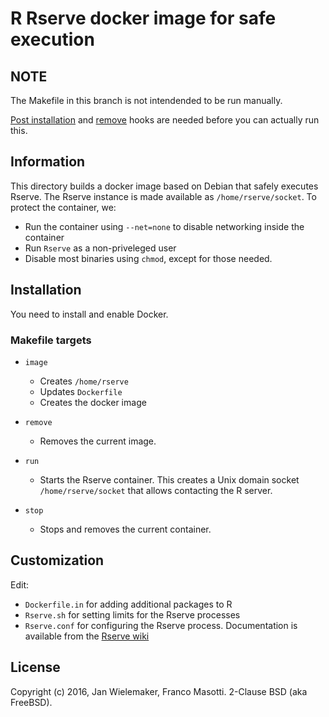 # R Rserve docker image for safe execution

## NOTE

The Makefile in this branch is not intendended to be run manually.

[Post installation](https://frnmst.github.io/swish-installer/swish-installer.html#Install-actions) 
and
[remove](https://frnmst.github.io/swish-installer/swish-installer.html#Remove-actions)
hooks are needed before you can actually run this.

## Information

This directory builds a docker image based on Debian that safely executes 
Rserve. The Rserve instance is made available as `/home/rserve/socket`. To 
protect the container, we:

- Run the container using `--net=none` to disable networking inside
  the container
- Run `Rserve` as a non-priveleged user
- Disable most binaries using `chmod`, except for those needed.

## Installation

You need to install and enable Docker.

### Makefile targets

- `image`
  - Creates `/home/rserve`
  - Updates `Dockerfile`
  - Creates the docker image

- `remove`
  - Removes the current image.

- `run`
  - Starts the Rserve container.  This creates a Unix domain
    socket `/home/rserve/socket` that allows contacting
    the R server.

- `stop`
  - Stops and removes the current container.

## Customization

Edit:

- `Dockerfile.in` for adding additional packages to R
- `Rserve.sh` for setting limits for the Rserve processes
- `Rserve.conf` for configuring the Rserve process. Documentation
   is available from the 
   [Rserve wiki](https://github.com/s-u/Rserve/wiki/rserve.conf)

## License

Copyright (c) 2016, Jan Wielemaker, Franco Masotti.
2-Clause BSD (aka FreeBSD).
